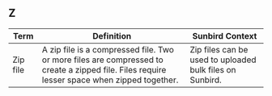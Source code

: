## Z

Term  |Definition |Sunbird Context 
------|-----------|------------------
Zip file  |A zip file is a compressed file. Two or more files are compressed to create a zipped file. Files require lesser space when zipped together.  |Zip files can be used to uploaded bulk files on Sunbird. |
